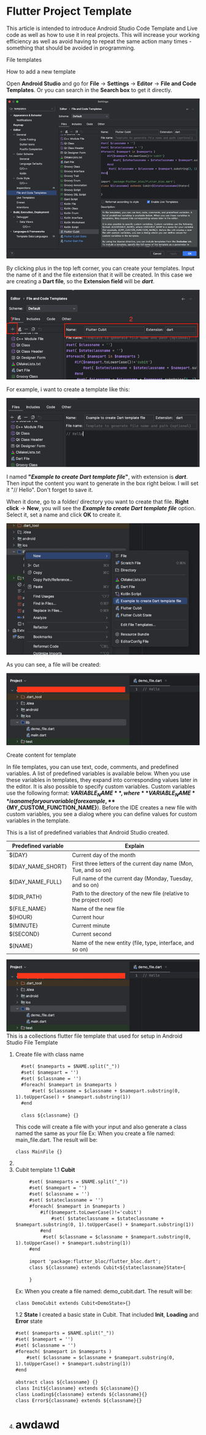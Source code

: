 # Flutter Project Template
This article is intended to introduce Android Studio Code Template and Live code as well as how to use it in real projects. This will increase your working efficiency as well as avoid having to repeat the same action many times - something that should be avoided in programming.

File templates

How to add a new template

Open **Android Studio** and go for **File** → **Settings** → **Editor** → **File and Code Templates**. Or you can search in the **Search box** to get it directly.


![alt text](https://github.com/beobanhbo/flutter_project_template/blob/main/Screenshot%202024-06-18%20at%2023.13.39.png)

By clicking plus in the top left corner, you can create your templates. Input the name of it and the file extension that it will be created. In this case we are creating a **Dart file**, so the **Extension field** will be _**dart**_.

![alt text](https://github.com/beobanhbo/flutter_project_template/blob/main/Screenshot%202024-06-18%20at%2023.17.34.png)

For example, i want to create a template like this:

![alt text](https://github.com/beobanhbo/flutter_project_template/blob/main/Screenshot%202024-06-18%20at%2023.25.08.png)

I named **"_Example to create Dart template file_"**, with extension is **_dart_**. Then input the content you want to generate in the box right below. I will set it "// Hello". Don't forget to save it.

When it done, go to a folder/ directory you want to create that file. **Right click** → **New**, you will see the _**Example to create Dart template file**_ option. Select it, set a name and click **OK** to create it.

![alt text](https://github.com/beobanhbo/flutter_project_template/blob/main/Screenshot%202024-06-18%20at%2023.30.02.png)

As you can see, a file will be created:

![alt text](https://github.com/beobanhbo/flutter_project_template/blob/main/Screenshot%202024-06-18%20at%2023.36.34.png)

Create content for template

In file templates, you can use text, code, comments, and predefined variables. A list of predefined variables is available below. When you use these variables in templates, they expand into corresponding values later in the editor.  It is also possible to specify custom variables. Custom variables use the following format: **${VARIABLE_NAME}**, where **VARIABLE_NAME** is a name for your variable (for example, **${MY_CUSTOM_FUNCTION_NAME}**). Before the IDE creates a new file with custom variables, you see a dialog where you can define values for custom variables in the template.

This is a list of predefined variables that Android Studio created.

| Predefined variable |Explain  |
|--|--|
| ${DAY} |Current day of the month  |
| ${DAY_NAME_SHORT} |First three letters of the current day name (Mon, Tue, and so on)|
| ${DAY_NAME_FULL} |Full name of the current day (Monday, Tuesday, and so on)|
| ${DIR_PATH} |Path to the directory of the new file (relative to the project root)|
| ${FILE_NAME} |Name of the new file|
| ${HOUR} |Current hour|
| ${MINUTE} |Current minute|
| ${SECOND} |Current second|
| ${NAME} |Name of the new entity (file, type, interface, and so on)|



![alt text](https://github.com/beobanhbo/flutter_project_template/blob/main/Screenshot%202024-06-18%20at%2023.36.34.png)
This is a collections flutter file template that used for setup in Android Studio File Template
1. Create file with class name
     ```
       #set( $nameparts = $NAME.split("_"))
       #set( $namepart = '')
       #set( $classname = '')
       #foreach( $namepart in $nameparts )
           #set( $classname = $classname + $namepart.substring(0, 1).toUpperCase() + $namepart.substring(1))
       #end
       
       class ${classname} {}
      ```
      This code will create a file with your input and also generate a class named the same as your file
      Ex: When you create a file named: main_file.dart. The result will be:
      ```
      class MainFile {}
      ```
3. 
1. Cubit template
   1.1 **Cubit**
     ```
          #set( $nameparts = $NAME.split("_"))
          #set( $namepart = '')
          #set( $classname = '')
          #set( $stateclassname = '')
          #foreach( $namepart in $nameparts )
              #if($namepart.toLowerCase()!='cubit')
                  #set( $stateclassname = $stateclassname + $namepart.substring(0, 1).toUpperCase() + $namepart.substring(1))
              #end
               #set( $classname = $classname + $namepart.substring(0, 1).toUpperCase() + $namepart.substring(1))
          #end
          
          import 'package:flutter_bloc/flutter_bloc.dart';
          class ${classname} extends Cubit<${stateclassname}State>{
          
          }
    ```
     Ex: When you create a file named: demo_cubit.dart. The result will be:
   ```
   class DemoCubit extends Cubit<DemoState>{}
   ```
   1.2 **State**
   I created a basic state in Cubit. That included **Init**, **Loading** and **Error** state 
   ```
   #set( $nameparts = $NAME.split("_"))
   #set( $namepart = '')
   #set( $classname = '')
   #foreach( $namepart in $nameparts )
       #set( $classname = $classname + $namepart.substring(0, 1).toUpperCase() + $namepart.substring(1))
   #end
   
   abstract class ${classname} {}
   class Init${classname} extends ${classname}{}
   class Loading${classname} extends ${classname}{}
   class Error${classname} extends ${classname}{}
   ```
3. # **awdawd**
